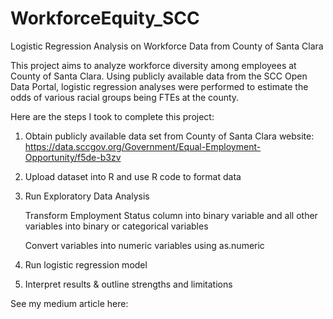 # WorkforceEquity_SCC
Logistic Regression Analysis on Workforce Data from County of Santa Clara


This project aims to analyze workforce diversity among employees at County of Santa Clara. Using publicly available data from the SCC Open Data Portal, logistic regression analyses were performed to estimate the odds of various racial groups being FTEs at the county.

Here are the steps I took to complete this project: 

1. Obtain publicly available data set from County of Santa Clara website: https://data.sccgov.org/Government/Equal-Employment-Opportunity/f5de-b3zv 

2. Upload dataset into R and use R code to format data

3. Run Exploratory Data Analysis
          
      Transform Employment Status column into binary variable and all other variables into binary or categorical variables
      
      Convert variables into numeric variables using as.numeric
          
4. Run logistic regression model
5. Interpret results & outline strengths and limitations

See my medium article here:  
